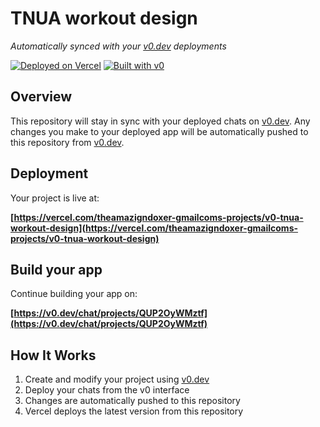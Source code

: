 # TNUA workout design

*Automatically synced with your [v0.dev](https://v0.dev) deployments*

[![Deployed on Vercel](https://img.shields.io/badge/Deployed%20on-Vercel-black?style=for-the-badge&logo=vercel)](https://vercel.com/theamazigndoxer-gmailcoms-projects/v0-tnua-workout-design)
[![Built with v0](https://img.shields.io/badge/Built%20with-v0.dev-black?style=for-the-badge)](https://v0.dev/chat/projects/QUP2OyWMztf)

## Overview

This repository will stay in sync with your deployed chats on [v0.dev](https://v0.dev).
Any changes you make to your deployed app will be automatically pushed to this repository from [v0.dev](https://v0.dev).

## Deployment

Your project is live at:

**[https://vercel.com/theamazigndoxer-gmailcoms-projects/v0-tnua-workout-design](https://vercel.com/theamazigndoxer-gmailcoms-projects/v0-tnua-workout-design)**

## Build your app

Continue building your app on:

**[https://v0.dev/chat/projects/QUP2OyWMztf](https://v0.dev/chat/projects/QUP2OyWMztf)**

## How It Works

1. Create and modify your project using [v0.dev](https://v0.dev)
2. Deploy your chats from the v0 interface
3. Changes are automatically pushed to this repository
4. Vercel deploys the latest version from this repository
